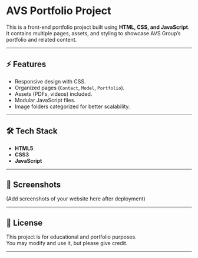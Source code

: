 # AVS Portfolio Project

This is a front-end portfolio project built using **HTML, CSS, and JavaScript**.  
It contains multiple pages, assets, and styling to showcase AVS Group’s portfolio and related content.

---



## ⚡ Features

- Responsive design with CSS.  
- Organized pages (`Contact`, `Model`, `Portfolio`).  
- Assets (PDFs, videos) included.  
- Modular JavaScript files.  
- Image folders categorized for better scalability.  

---

## 🛠️ Tech Stack

- **HTML5**  
- **CSS3**  
- **JavaScript**  

---

## 📸 Screenshots

(Add screenshots of your website here after deployment)

---

## 📜 License

This project is for educational and portfolio purposes.  
You may modify and use it, but please give credit.

---





